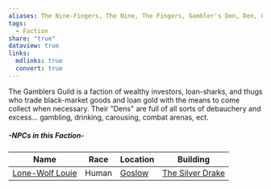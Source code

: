 ```yaml
---
aliases: The Nine-Fingers, The Nine, The Fingers, Gambler's Den, Den, Casino
tags:
  - Faction
share: "true"
dataview: true
links:
  mdlinks: true
  convert: true
---
```


The Gamblers Guild is a faction of wealthy investors, loan-sharks, and thugs who trade black-market goods and loan gold with the means to come collect when necessary. Their "Dens" are full of all sorts of debauchery and excess… gambling, drinking, carousing, combat arenas, ect.

##### -NPCs in this Faction-
| Name                                                                                | Race  | Location                                                     | Building                                                                                   |
| ----------------------------------------------------------------------------------- | ----- | ------------------------------------------------------------ | ------------------------------------------------------------------------------------------ |
| [Lone-Wolf Louie](../../Locations-&%20NPCs/Cities%20&%20Towns/Goslow/NPCs/Lone-Wolf-Louie.md) | Human | [Goslow](../../Locations-&%20NPCs/Cities%20&%20Towns/Goslow/index.md) | [The Silver Drake](../../Locations-&%20NPCs/Cities%20&%20Towns/Goslow/Locations/The-Silver-Drake.md) |
